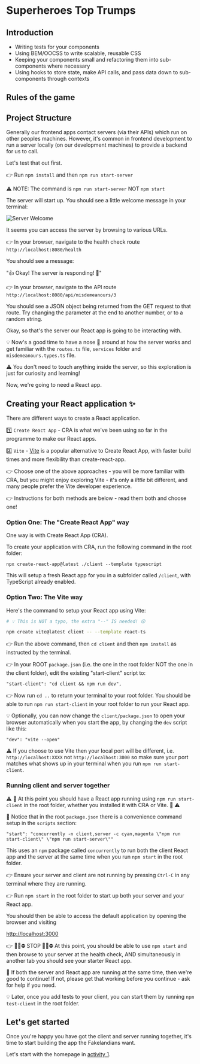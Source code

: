 # Superheroes Top Trumps

## Introduction 


-   Writing tests for your components
-   Using BEM/OOCSS to write scalable, reusable CSS
-   Keeping your components small and refactoring them into sub-components where necessary
-   Using hooks to store state, make API calls, and pass data down to sub-components through contexts

## Rules of the game


## Project Structure

Generally our frontend apps contact servers (via their APIs) which run on other peoples machines. However, it's common in frontend development to run a server locally (on our development machines) to provide a backend for us to call.

Let's test that out first.

👉 Run `npm install` and then `npm run start-server`

⚠️ NOTE: The command is `npm run start-server` NOT `npm start`

The server will start up. You should see a little welcome message in your terminal:

![Server Welcome](./docs/images/server_welcome.jpg 'Server welcome message')

It seems you can access the server by browsing to various URLs.

👉 In your browser, navigate to the health check route `http://localhost:8080/health`

You should see a message:

"👍 Okay! The server is responding! 🙌"

👉 In your browser, navigate to the API route `http://localhost:8080/api/misdemeanours/3`

You should see a JSON object being returned from the GET request to that route. Try changing the parameter at the end to another number, or to a random string.

Okay, so that's the server our React app is going to be interacting with.

💡 Now's a good time to have a nose 🐽 around at how the server works and get familiar with the `routes.ts` file, `services` folder and `misdemeanours.types.ts` file.

⚠️ You don't need to touch anything inside the server, so this exploration is just for curiosity and learning!

Now, we're going to need a React app.

## Creating your React application ✨

There are different ways to create a React application.

1️⃣ `Create React App` - CRA is what we've been using so far in the programme to make our React apps.

2️⃣ `Vite` - [Vite](https://vitejs.dev/guide/) is a popular alternative to Create React App, with faster build times and more flexibility than create-react-app.

👉 Choose one of the above approaches - you will be more familiar with CRA, but you might enjoy exploring Vite - it's only a _little_ bit different, and many people prefer the Vite developer experience.

👉 Instructions for both methods are below - read them both and choose one!

### Option One: The "Create React App" way

One way is with Create React App (CRA).

To create your application with CRA, run the following command in the root folder:

```
npx create-react-app@latest ./client --template typescript
```

This will setup a fresh React app for you in a subfolder called `/client`, with TypeScript already enabled.

### Option Two: The Vite way

Here's the command to setup your React app using Vite:

```bash
# 💡 This is NOT a typo, the extra "--" IS needed! 😮

npm create vite@latest client -- --template react-ts
```

👉 Run the above command, then `cd client` and then `npm install` as instructed by the terminal.

👉 In your ROOT `package.json` (i.e. the one in the root folder NOT the one in the client folder), edit the existing "start-client" script to:

`"start-client": "cd client && npm run dev",`

👉 Now run `cd ..` to return your terminal to your root folder. You should be able to run `npm run start-client` in your root folder to run your React app.

💡 Optionally, you can now change the `client/package.json` to open your browser automatically when you start the app, by changing the `dev` script like this:

`"dev": "vite --open"`

⚠️ If you choose to use Vite then your local port will be different, i.e. `http://localhost:XXXX` not `http://localhost:3000` so make sure your port matches what shows up in your terminal when you run `npm run start-client`.

### Running client and server together

⚠️ 🛑 At this point you should have a React app running using `npm run start-client` in the root folder, whether you installed it with CRA or Vite. 🛑 ⚠️

👀 Notice that in the root `package.json` there is a convenience command setup in the `scripts` section:

`"start": "concurrently -n client,server -c cyan,magenta \"npm run start-client\" \"npm run start-server\""`

This uses an `npm` package called `concurrently` to run both the client React app and the server at the same time when you run `npm start` in the root folder.

👉 Ensure your server and client are not running by pressing `Ctrl-C` in any terminal where they are running.

👉 Run `npm start` in the root folder to start up both your server and your React app.

You should then be able to access the default application by opening the browser and visiting

[http://localhost:3000](http://localhost:3000)

👉 🤚🛑⛔ STOP 🤚🛑⛔ At this point, you should be able to use `npm start` and then browse to your server at the health check, AND simultaneously in another tab you should see your starter React app.

🙌 If both the server and React app are running at the same time, then we're good to continue! If not, please get that working before you continue - ask for help if you need.

💡 Later, once you add tests to your client, you can start them by running `npm test-client` in the root folder.

## Let's get started

Once you're happy you have got the client and server running together, it's time to start building the app the Fakelandians want.

Let's start with the homepage in [activity 1](./docs/activity_1.md).
